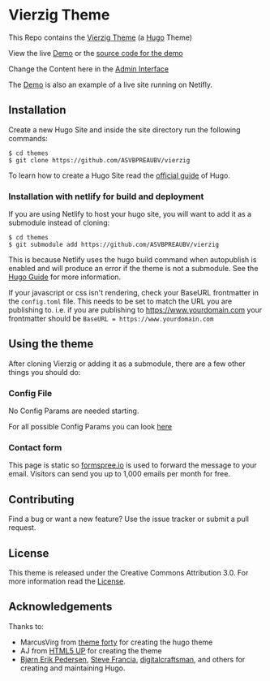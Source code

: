 # Vierzig Theme

This Repo contains the [Vierzig Theme](https://github.com/ASVBPREAUBV/vierzig) (a [Hugo](https://gohugo.io/) Theme)

View the live [Demo](https://vierzig-theme-demo.netlify.com/) or the [source code for the demo](https://github.com/ASVBPREAUBV/vierzig-theme-demo)

Change the Content here in the [Admin Interface](https://vierzig-theme-demo.netlify.com/admin)

The [Demo](https://vierzig-theme-demo.netlify.com/) is also an example of a live site running on Netifly.


## Installation

Create a new Hugo Site and inside the site directory run the following commands:

    $ cd themes
    $ git clone https://github.com/ASVBPREAUBV/vierzig

To learn how to create a Hugo Site read the [official guide](//gohugo.io/overview/installing/) of Hugo.

### Installation with netlify for build and deployment

If you are using Netlify to host your hugo site, you will want to add it as a submodule instead of cloning:

    $ cd themes
    $ git submodule add https://github.com/ASVBPREAUBV/vierzig

This is because Netlify uses the hugo build command when autopublish is enabled and will produce an error if the theme is not a submodule. See the [Hugo Guide](https://gohugo.io/hosting-and-deployment/hosting-on-netlify/#use-hugo-themes-with-netlify) for more information.

If your javascript or css isn't rendering, check your BaseURL frontmatter in the `config.toml` file. This needs to be set to match the URL you are publishing to. i.e. if you are publishing to https://www.yourdomain.com your frontmatter should be `BaseURL = https://www.yourdomain.com`

## Using the theme

After cloning Vierzig or adding it as a submodule, there are a few other things you should do:

### Config File

No Config Params are needed starting.

For all possible Config Params you can look [here](https://github.com/ASVBPREAUBV/vierzig-theme-demo/blob/master/config.toml)

### Contact form

This page is static so [formspree.io](https://formspree.io/) is used to forward the message to your email.
Visitors can send you up to 1,000 emails per month for free.

## Contributing

Find a bug or want a new feature? Use the issue tracker or submit a pull request.

## License

This theme is released under the Creative Commons Attribution 3.0.
For more information read the [License](https://github.com/ASVBPREAUBV/vierzig/blob/master/LICENSE.md).

## Acknowledgements

Thanks to:
- MarcusVirg from [theme forty](//github.com/MarcusVirg/forty) for creating the hugo theme
- AJ from [HTML5 UP](https://html5up.net/) for creating the theme
- [Bjørn Erik Pedersen](https://github.com/bep), [Steve Francia](//github.com/spf13), [digitalcraftsman](//github.com/digitalcraftsman), and others for creating and maintaining Hugo.
